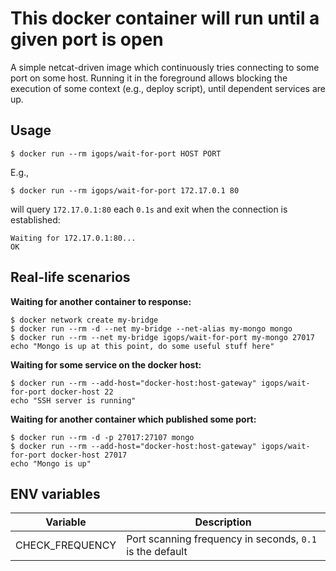 # This docker container will run until a given port is open
A simple netcat-driven image which continuously tries connecting to some port on some host. Running it in the foreground allows blocking the execution of some context (e.g., deploy script), until dependent services are up.

## Usage
```shell
$ docker run --rm igops/wait-for-port HOST PORT
```

E.g.,
```shell
$ docker run --rm igops/wait-for-port 172.17.0.1 80
```
will query `172.17.0.1:80` each `0.1s` and exit when the connection is established:
```
Waiting for 172.17.0.1:80...
OK
```

## Real-life scenarios

**Waiting for another container to response:**
```shell
$ docker network create my-bridge
$ docker run --rm -d --net my-bridge --net-alias my-mongo mongo
$ docker run --rm --net my-bridge igops/wait-for-port my-mongo 27017
echo "Mongo is up at this point, do some useful stuff here"
```

**Waiting for some service on the docker host:**
```shell
$ docker run --rm --add-host="docker-host:host-gateway" igops/wait-for-port docker-host 22
echo "SSH server is running"
```

**Waiting for another container which published some port:**
```shell
$ docker run --rm -d -p 27017:27107 mongo
$ docker run --rm --add-host="docker-host:host-gateway" igops/wait-for-port docker-host 27017
echo "Mongo is up"
```

## ENV variables
| Variable                    | Description                                              |
|-----------------------------|----------------------------------------------------------|
| CHECK_FREQUENCY             | Port scanning frequency in seconds, `0.1` is the default |